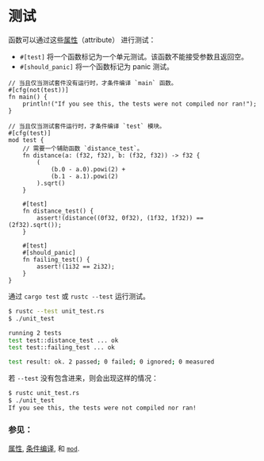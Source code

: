 # 测试

函数可以通过这些[属性][attributes]（attribute） 进行测试：

* `#[test]` 将一个函数标记为一个单元测试。该函数不能接受参数且返回空。
* `#[should_panic]` 将一个函数标记为 panic 测试。

```rust,editalbe
// 当且仅当测试套件没有运行时，才条件编译 `main` 函数。
#[cfg(not(test))]
fn main() {
    println!("If you see this, the tests were not compiled nor ran!");
}

// 当且仅当测试套件运行时，才条件编译 `test` 模块。
#[cfg(test)]
mod test {
    // 需要一个辅助函数 `distance_test`。
    fn distance(a: (f32, f32), b: (f32, f32)) -> f32 {
        (
            (b.0 - a.0).powi(2) +
            (b.1 - a.1).powi(2)
        ).sqrt()
    }

    #[test]
    fn distance_test() {
        assert!(distance((0f32, 0f32), (1f32, 1f32)) == (2f32).sqrt());
    }
    
    #[test]
    #[should_panic]
    fn failing_test() {
        assert!(1i32 == 2i32);
    }
}
```

通过 `cargo test` 或 `rustc --test` 运行测试。

```bash
$ rustc --test unit_test.rs
$ ./unit_test 

running 2 tests
test test::distance_test ... ok
test test::failing_test ... ok

test result: ok. 2 passed; 0 failed; 0 ignored; 0 measured
```

若 `--test` 没有包含进来，则会出现这样的情况：

```bash
$ rustc unit_test.rs
$ ./unit_test
If you see this, the tests were not compiled nor ran!
```

### 参见：

[属性][attributes], [条件编译][cfg], 和 [`mod`][mod].

[attributes]: ./attribute.html
[cfg]: ./attribute/cfg.html
[mod]: ./mod.html
